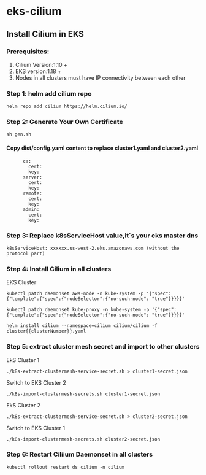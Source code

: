 # eks-cilium

## Install Cilium in EKS
### Prerequisites:
1. Cilium Version:1.10 +
2. EKS version:1.18 +
3. Nodes in all clusters must have IP connectivity between each other
### Step 1: helm add cilium repo
```
helm repo add cilium https://helm.cilium.io/
```
### Step 2: Generate Your Own Certificate
```
sh gen.sh
```
#### Copy dist/config.yaml content to replace cluster1.yaml and cluster2.yaml
```
      ca:
        cert:
        key:
      server:
        cert:
        key:
      remote:
        cert:
        key:
      admin:
        cert:
        key:

```
### Step 3: Replace k8sServiceHost value,it`s your eks master dns
```
k8sServiceHost: xxxxxx.us-west-2.eks.amazonaws.com (without the protocol part)
```

### Step 4: Install Cilium in all clusters
EKS Cluster 
```
kubectl patch daemonset aws-node -n kube-system -p '{"spec":{"template":{"spec":{"nodeSelector":{"no-such-node": "true"}}}}}'

kubectl patch daemonset kube-proxy -n kube-system -p '{"spec":{"template":{"spec":{"nodeSelector":{"no-such-node": "true"}}}}}'

helm install cilium --namespace=cilium cilium/cilium -f cluster{{clusterNumber}}.yaml
```

### Step 5: extract cluster mesh secret and import to other clusters
EkS Cluster 1
```
./k8s-extract-clustermesh-service-secret.sh > cluster1-secret.json

```
Switch to EKS Cluster 2
```
./k8s-import-clustermesh-secrets.sh cluster1-secret.json
```
EkS Cluster 2
```
./k8s-extract-clustermesh-service-secret.sh > cluster2-secret.json

```
Switch to EKS Cluster 1
```
./k8s-import-clustermesh-secrets.sh cluster2-secret.json
```
### Step 6: Restart Ciliium Daemonset in all clusters
```
kubectl rollout restart ds cilium -n cilium
```
